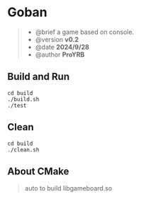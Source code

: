 # Goban

> - @brief a game based on console.
> - @version **v0.2**
> - @date **2024/9/28**
> - @author **ProYRB**

## Build and Run

```
cd build
./build.sh
./test
```

## Clean

```
cd build
./clean.sh
```

## About CMake

> auto to build libgameboard.so
